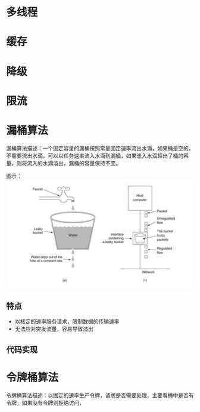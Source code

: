 # 多线程

# 缓存

# 降级

# 限流

# 漏桶算法
漏桶算法描述：一个固定容量的漏桶按照常量固定速率流出水滴，如果桶是空的，不需要流出水滴，可以以任务速率流入水滴到漏桶，如果流入水滴超出了桶的容量，则将流入的水滴溢出，漏桶的容量保持不变。

图示：
![漏桶算法图示](https://github.com/kongdou/tech-docs/blob/master/images/Leaky%20Bucket.png)

## 特点
- 以核定的速率服务请求，限制数据的传输速率
- 无法应对突发流量，容易导致溢出

## 代码实现


# 令牌桶算法
令牌桶算法描述：以固定的速率生产令牌，请求是否需要处理，主要看桶中是否有令牌，如果没有令牌则拒绝访问，

